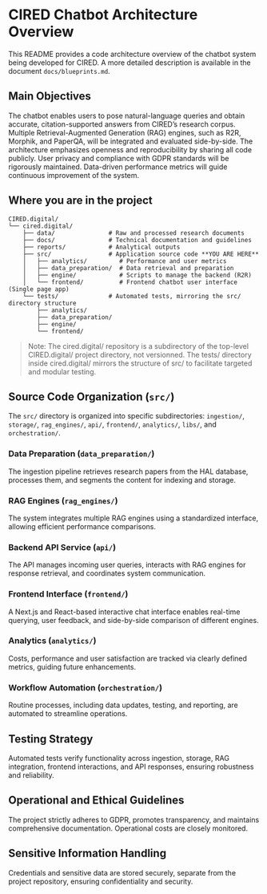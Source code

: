 # CIRED Chatbot Architecture Overview

This README provides a code architecture overview of the chatbot system being developed for CIRED. A more detailed description is available in the document `docs/blueprints.md`.

## Main Objectives

The chatbot enables users to pose natural-language queries and obtain accurate, citation-supported answers from CIRED’s research corpus. Multiple Retrieval-Augmented Generation (RAG) engines, such as R2R, Morphik, and PaperQA, will be integrated and evaluated side-by-side. The architecture emphasizes openness and reproducibility by sharing all code publicly. User privacy and compliance with GDPR standards will be rigorously maintained. Data-driven performance metrics will guide continuous improvement of the system.

## Where you are in the project

```text
CIRED.digital/
└── cired.digital/
    ├── data/               # Raw and processed research documents
    ├── docs/               # Technical documentation and guidelines
    ├── reports/            # Analytical outputs
    ├── src/                # Application source code **YOU ARE HERE**
    │   ├── analytics/         # Performance and user metrics
    │   ├── data_preparation/  # Data retrieval and preparation
    │   ├── engine/            # Scripts to manage the backend (R2R)
    │   └── frontend/          # Frontend chatbot user interface (Single page app)
    └── tests/              # Automated tests, mirroring the src/ directory structure
        ├── analytics/
        ├── data_preparation/
        ├── engine/
        └── frontend/
```
> Note: The cired.digital/ repository is a subdirectory of the top-level CIRED.digital/ project directory, not versionned. The tests/ directory inside cired.digital/ mirrors the structure of src/ to facilitate targeted and modular testing.

## Source Code Organization (`src/`)

The `src/` directory is organized into specific subdirectories: `ingestion/`, `storage/`, `rag_engines/`, `api/`, `frontend/`, `analytics/`, `libs/`, and `orchestration/`.

### Data Preparation (`data_preparation/`)

The ingestion pipeline retrieves research papers from the HAL database, processes them, and segments the content for indexing and storage.

### RAG Engines (`rag_engines/`)

The system integrates multiple RAG engines using a standardized interface, allowing efficient performance comparisons.

### Backend API Service (`api/`)

The API manages incoming user queries, interacts with RAG engines for response retrieval, and coordinates system communication.

### Frontend Interface (`frontend/`)

A Next.js and React-based interactive chat interface enables real-time querying, user feedback, and side-by-side comparison of different engines.

### Analytics (`analytics/`)

Costs, performance and user satisfaction are tracked via clearly defined metrics, guiding future enhancements.

### Workflow Automation (`orchestration/`)

Routine processes, including data updates, testing, and reporting, are automated to streamline operations.

## Testing Strategy

Automated tests verify functionality across ingestion, storage, RAG integration, frontend interactions, and API responses, ensuring robustness and reliability.

## Operational and Ethical Guidelines

The project strictly adheres to GDPR, promotes transparency, and maintains comprehensive documentation. Operational costs are closely monitored.

## Sensitive Information Handling

Credentials and sensitive data are stored securely, separate from the project repository, ensuring confidentiality and security.


